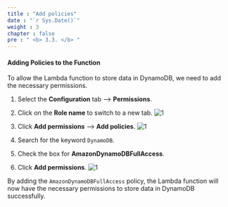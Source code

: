 ```yaml
---
title : "Add policies"
date : "`r Sys.Date()`"
weight : 3
chapter : false
pre : " <b> 3.3. </b> "
---
```



#### Adding Policies to the Function
To allow the Lambda function to store data in DynamoDB, we need to add the necessary permissions.

1. Select the **Configuration** tab --> **Permissions**.

2. Click on the **Role name** to switch to a new tab.
![1](/images/3.lamda/im-24.png)

3. Click **Add permissions** --> **Add policies**.
![1](/images/3.lamda/im-22.png)

4. Search for the keyword `DynamoDB`.

5. Check the box for **AmazonDynamoDBFullAccess**.

6. Click **Add permissions**.
![1](/images/3.lamda/im-21.png)

By adding the `AmazonDynamoDBFullAccess` policy, the Lambda function will now have the necessary permissions to store data in DynamoDB successfully.